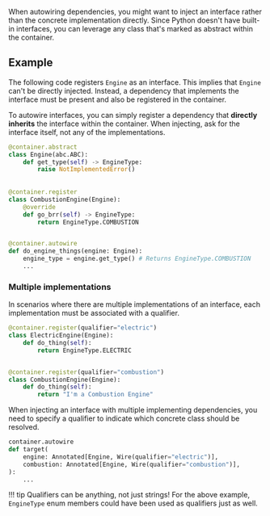 When autowiring dependencies, you might want to inject an interface rather than 
the concrete implementation directly. Since Python doesn't have built-in interfaces, you can leverage any class 
that's marked as abstract within the container.

## Example

The following code registers `Engine` as an interface. This implies that `Engine` can't be directly injected. 
Instead, a dependency that implements the interface must be present and also be registered in the container.

To autowire interfaces, you can simply register a dependency that **directly inherits** the interface 
within the container. When injecting, ask for the interface itself, not any of the implementations.

```python
@container.abstract
class Engine(abc.ABC):
    def get_type(self) -> EngineType:
        raise NotImplementedError()
    
    
@container.register
class CombustionEngine(Engine):
    @override
    def go_brr(self) -> EngineType:
        return EngineType.COMBUSTION


@container.autowire
def do_engine_things(engine: Engine):
    engine_type = engine.get_type() # Returns EngineType.COMBUSTION
    ...
```

### Multiple implementations

In scenarios where there are multiple implementations of an interface, each implementation must be 
associated with a qualifier.

```python
@container.register(qualifier="electric")
class ElectricEngine(Engine):
    def do_thing(self):
        return EngineType.ELECTRIC


@container.register(qualifier="combustion")
class CombustionEngine(Engine):
    def do_thing(self):
        return "I'm a Combustion Engine"
```

When injecting an interface with multiple implementing dependencies, you need to specify a qualifier to indicate 
which concrete class should be resolved.

```python
container.autowire
def target(
    engine: Annotated[Engine, Wire(qualifier="electric")],
    combustion: Annotated[Engine, Wire(qualifier="combustion")],
):
    ...
```


!!! tip
    Qualifiers can be anything, not just strings! For the above example, `EngineType` enum members
    could have been used as qualifiers just as well.
